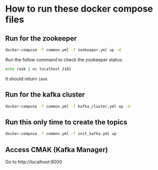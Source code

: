 # How to run these docker compose files

## Run for the zookeeper

```bash
docker-compose -f common.yml -f zookeeper.yml up -d
```
Run the follow command to check the zookeeper status:

```bash
echo ruok | nc localhost 2181
```

It should return `imok`

## Run for the kafka cluster

```bash
docker-compose -f common.yml -f kafka_cluster.yml up -d
```

## Run this only time to create the topics

```bash
docker-compose -f common.yml -f init_kafka.yml up
```

## Access CMAK (Kafka Manager)

Go to http://localhost:9000